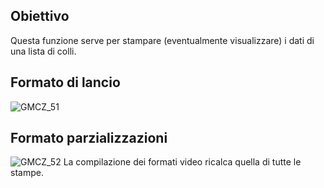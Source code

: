 ## Obiettivo
Questa funzione serve per stampare (eventualmente visualizzare) i dati di una lista di colli.

## Formato di lancio
![GMCZ_51](https://doc.smeup.com/immagini/MBDOC_OGG-P_GMCZ51/GMCZ_51.png)
## Formato parzializzazioni
![GMCZ_52](https://doc.smeup.com/immagini/MBDOC_OGG-P_GMCZ51/GMCZ_52.png)
La compilazione dei formati video ricalca quella di tutte le stampe.
